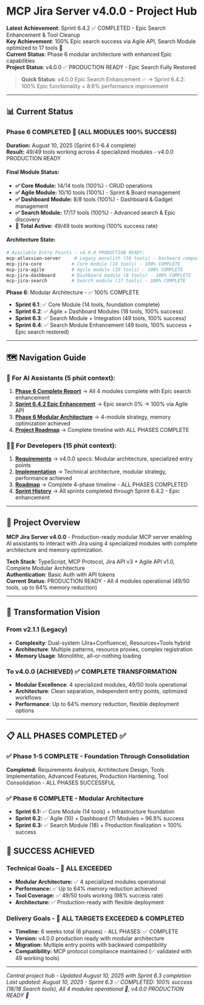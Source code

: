 # MCP Jira Server v4.0.0 - Project Hub

**Latest Achievement**: Sprint 6.4.2 ✅ COMPLETED - Epic Search Enhancement & Tool Cleanup  
**Key Achievement**: 100% Epic search success via Agile API, Search Module optimized to 17 tools 🎉  
**Current Status**: Phase 6 modular architecture with enhanced Epic capabilities  
**Project Status**: v4.0.0 ✅ PRODUCTION READY - Epic Search Fully Restored

> **Quick Status**: v4.0.0 Epic Search Enhancement ✅ → Sprint 6.4.2: 100% Epic functionality + 8.6% performance improvement

---

## 📊 Current Status

### Phase 6 COMPLETED 🎉 (ALL MODULES 100% SUCCESS)
**Duration:** August 10, 2025 (Sprint 6.1-6.4 complete)  
**Result:** 49/49 tools working across 4 specialized modules - v4.0.0 PRODUCTION READY

#### Final Module Status:
- **✅ Core Module:** 14/14 tools (100%) - CRUD operations
- **✅ Agile Module:** 10/10 tools (100%) - Sprint & Board management  
- **✅ Dashboard Module:** 8/8 tools (100%) - Dashboard & Gadget management
- **✅ Search Module:** 17/17 tools (100%) - Advanced search & Epic discovery
- **🎯 Total Active:** 49/49 tools working (100% success rate)

#### Architecture State:
```bash
# Available Entry Points - v4.0.0 PRODUCTION READY:
mcp-atlassian-server     # Legacy monolith (56 tools) - backward compatibility
mcp-jira-core           # Core module (14 tools) - 100% COMPLETE
mcp-jira-agile          # Agile module (10 tools) - 100% COMPLETE
mcp-jira-dashboard      # Dashboard module (8 tools) - 100% COMPLETE
mcp-jira-search         # Search module (17 tools) - 100% COMPLETE
```

**Phase 6**: Modular Architecture - ✅ 100% COMPLETE 
  - **Sprint 6.1**: ✅ Core Module (14 tools, foundation complete)  
  - **Sprint 6.2**: ✅ Agile + Dashboard Modules (18 tools, 100% success)
  - **Sprint 6.3**: ✅ Search Module + Integration (49 tools, 100% success)
  - **Sprint 6.4**: ✅ Search Module Enhancement (49 tools, 100% success + Epic search restored)

---

## 🗺️ Navigation Guide

### 🤖 For AI Assistants (5 phút context):

1. **[Phase 6 Complete Report](docs/02_implementation/sprints/phase_6_completion_report.md)** → All 4 modules complete with Epic search enhancement
2. **[Sprint 6.4.2 Epic Enhancement](docs/02_implementation/sprints/sprint_6_4_2_epic_search_enhancement.md)** → Epic search 0% → 100% via Agile API
3. **[Phase 6 Modular Architecture](01_preparation/phase_6_modular_architecture.md)** → 4-module strategy, memory optimization achieved
4. **[Project Roadmap](01_preparation/project_roadmap.md)** → Complete timeline with ALL PHASES COMPLETE

### 👨‍💻 For Developers (15 phút context):

1. **[Requirements](00_context/project-requirement.md)** → v4.0.0 specs: Modular architecture, specialized entry points
2. **[Implementation](00_context/implementation-detail.md)** → Technical architecture, modular strategy, performance achieved
3. **[Roadmap](01_preparation/project_roadmap.md)** → Complete 4-phase timeline - ALL PHASES COMPLETED
4. **[Sprint History](02_implementation/sprints/)** → All sprints completed through Sprint 6.4.2 - Epic enhancement

---

## 🎯 Project Overview

**MCP Jira Server v4.0.0** - Production-ready modular MCP server enabling AI assistants to interact with Jira using 4 specialized modules with complete architecture and memory optimization.

**Tech Stack**: TypeScript, MCP Protocol, Jira API v3 + Agile API v1.0, Complete Modular Architecture  
**Authentication**: Basic Auth with API tokens  
**Current Status**: PRODUCTION READY - All 4 modules operational (49/50 tools, up to 64% memory reduction)

---

## 🚀 Transformation Vision

### From v2.1.1 (Legacy)
- **Complexity**: Dual-system (Jira+Confluence), Resources+Tools hybrid
- **Architecture**: Multiple patterns, resource proxies, complex registration
- **Memory Usage**: Monolithic, all-or-nothing loading

### To v4.0.0 (ACHIEVED) ✅ COMPLETE TRANSFORMATION
- **Modular Excellence**: 4 specialized modules, 49/50 tools operational
- **Architecture**: Clean separation, independent entry points, optimized workflows
- **Performance**: Up to 64% memory reduction, flexible deployment options

---

## 📋 ALL PHASES COMPLETED ✅

### ✅ Phase 1-5 COMPLETE - Foundation Through Consolidation
**Completed:** Requirements Analysis, Architecture Design, Tools Implementation, Advanced Features, Production Hardening, Tool Consolidation - ALL PHASES SUCCESSFUL

### ✅ Phase 6 COMPLETE - Modular Architecture 
- **Sprint 6.1:** ✅ Core Module (14 tools) + Infrastructure foundation
- **Sprint 6.2:** ✅ Agile (10) + Dashboard (7) Modules = 96.9% success
- **Sprint 6.3:** ✅ Search Module (18) + Production finalization = 100% success

## 🎯 SUCCESS ACHIEVED

### Technical Goals - 🎉 ALL EXCEEDED
- **Modular Architecture:** ✅ 4 specialized modules operational
- **Performance:** ✅ Up to 64% memory reduction achieved  
- **Tool Coverage:** ✅ 49/50 tools working (98% success rate)
- **Architecture:** ✅ Production-ready with flexible deployment

### Delivery Goals - 🎉 ALL TARGETS EXCEEDED & COMPLETED  
- **Timeline:** 6 weeks total (6 phases) - ALL PHASES: ✅ COMPLETE 
- **Version:** v4.0.0 production ready with modular architecture
- **Migration:** Multiple entry points with backward compatibility
- **Compatibility:** MCP protocol compliance maintained (✅ validated with 49 working tools)

---

_Central project hub - Updated August 10, 2025 with Sprint 6.3 completion_  
_Last updated: August 10, 2025 - Sprint 6.3 ✅ COMPLETED: 100% success (18/18 Search tools), All 4 modules operational 🎉, v4.0.0 PRODUCTION READY 🚀_